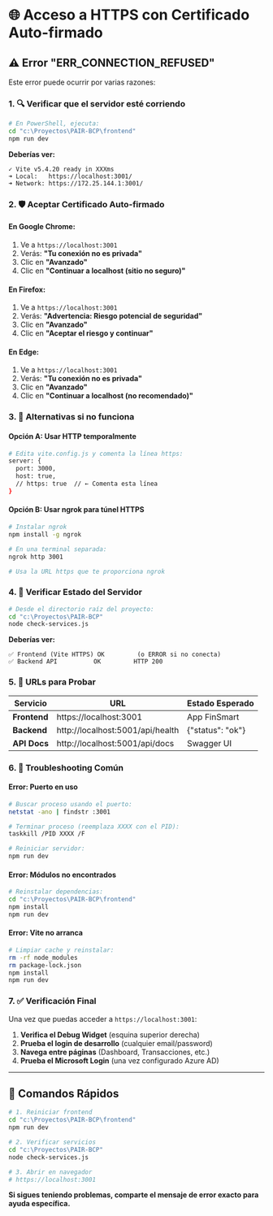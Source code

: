 # 🌐 Acceso a HTTPS con Certificado Auto-firmado

## ⚠️ Error "ERR_CONNECTION_REFUSED"

Este error puede ocurrir por varias razones:

### 1. 🔍 Verificar que el servidor esté corriendo

```bash
# En PowerShell, ejecuta:
cd "c:\Proyectos\PAIR-BCP\frontend"
npm run dev
```

**Deberías ver:**
```
✓ Vite v5.4.20 ready in XXXms
➜ Local:   https://localhost:3001/
➜ Network: https://172.25.144.1:3001/
```

### 2. 🛡️ Aceptar Certificado Auto-firmado

#### En Google Chrome:
1. Ve a `https://localhost:3001`
2. Verás: **"Tu conexión no es privada"**
3. Clic en **"Avanzado"**
4. Clic en **"Continuar a localhost (sitio no seguro)"**

#### En Firefox:
1. Ve a `https://localhost:3001`
2. Verás: **"Advertencia: Riesgo potencial de seguridad"**
3. Clic en **"Avanzado"**
4. Clic en **"Aceptar el riesgo y continuar"**

#### En Edge:
1. Ve a `https://localhost:3001`
2. Verás: **"Tu conexión no es privada"**
3. Clic en **"Avanzado"**
4. Clic en **"Continuar a localhost (no recomendado)"**

### 3. 🔧 Alternativas si no funciona

#### Opción A: Usar HTTP temporalmente
```bash
# Edita vite.config.js y comenta la línea https:
server: {
  port: 3000,
  host: true,
  // https: true  // ← Comenta esta línea
}
```

#### Opción B: Usar ngrok para túnel HTTPS
```bash
# Instalar ngrok
npm install -g ngrok

# En una terminal separada:
ngrok http 3001

# Usa la URL https que te proporciona ngrok
```

### 4. 🧪 Verificar Estado del Servidor

```bash
# Desde el directorio raíz del proyecto:
cd "c:\Proyectos\PAIR-BCP"
node check-services.js
```

**Deberías ver:**
```
✅ Frontend (Vite HTTPS) OK         (o ERROR si no conecta)
✅ Backend API          OK         HTTP 200
```

### 5. 📱 URLs para Probar

| Servicio | URL | Estado Esperado |
|----------|-----|-----------------|
| **Frontend** | https://localhost:3001 | App FinSmart |
| **Backend** | http://localhost:5001/api/health | {"status": "ok"} |
| **API Docs** | http://localhost:5001/api/docs | Swagger UI |

### 6. 🚨 Troubleshooting Común

#### Error: Puerto en uso
```bash
# Buscar proceso usando el puerto:
netstat -ano | findstr :3001

# Terminar proceso (reemplaza XXXX con el PID):
taskkill /PID XXXX /F

# Reiniciar servidor:
npm run dev
```

#### Error: Módulos no encontrados
```bash
# Reinstalar dependencias:
cd "c:\Proyectos\PAIR-BCP\frontend"
npm install
npm run dev
```

#### Error: Vite no arranca
```bash
# Limpiar cache y reinstalar:
rm -rf node_modules
rm package-lock.json
npm install
npm run dev
```

### 7. ✅ Verificación Final

Una vez que puedas acceder a `https://localhost:3001`:

1. **Verifica el Debug Widget** (esquina superior derecha)
2. **Prueba el login de desarrollo** (cualquier email/password)
3. **Navega entre páginas** (Dashboard, Transacciones, etc.)
4. **Prueba el Microsoft Login** (una vez configurado Azure AD)

---

## 🎯 Comandos Rápidos

```bash
# 1. Reiniciar frontend
cd "c:\Proyectos\PAIR-BCP\frontend"
npm run dev

# 2. Verificar servicios
cd "c:\Proyectos\PAIR-BCP"
node check-services.js

# 3. Abrir en navegador
# https://localhost:3001
```

**Si sigues teniendo problemas, comparte el mensaje de error exacto para ayuda específica.**
